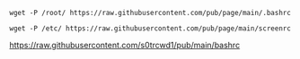 	wget -P /root/ https://raw.githubusercontent.com/pub/page/main/.bashrc

	wget -P /etc/ https://raw.githubusercontent.com/pub/page/main/screenrc


https://raw.githubusercontent.com/s0trcwd1/pub/main/bashrc


